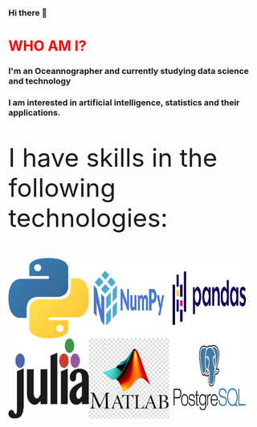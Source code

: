 ### Hi there 👋

<h1 style="color:red"> WHO AM I? </h1>
<h3> I'm an Oceannographer and currently studying data science and technology</h3>
<h3> I am interested in artificial intelligence, statistics and their applications.</h3>



<p style="font-size:50px">I have skills in the following technologies:</p>

<img align="left" src="_imgs/python.png" alt="" style="width:160px; height:160px; margin:10p 10px 10px 10px"></img>

<img align="left" src="_imgs/numpy.png" alt="" style="width:160px; height:160px; margin:10p 10px 10px 10px"></img>

<img align="left" src="_imgs/pandas.png" alt="" style="width:160px; height:160px; margin:10p 10px 10px 10px"></img>

<img align="left" src="_imgs/julia.png" alt="" style="width:160px; height:160px; margin:10p 10px 10px 10px"></img>

<img align="left" src="_imgs/matlab.jpg" alt="" style="width:160px; height:160px; margin:10p 10px 10px 10px"></img>

<img align="left" src="_imgs/postgres.png" alt="" style="width:160px; height:160px; margin:10p 10px 10px 10px "></img>
